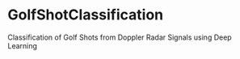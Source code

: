 # GolfShotClassification
Classification of Golf Shots from Doppler Radar Signals using Deep Learning
